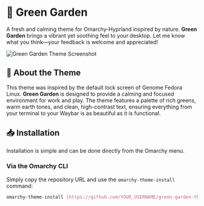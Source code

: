 # 🌳 Green Garden

A fresh and calming theme for Omarchy-Hyprland inspired by nature. **Green Garden** brings a vibrant yet soothing feel to your desktop. Let me know what you think—your feedback is welcome and appreciated! 


![Green Garden Theme Screenshot](https://raw.githubusercontent.com/kalk-ak/Stash/Omarchy-Green-Garden-Images/omarchy-lush-green.png)

## 🌿 About the Theme

This theme was inspired by the default lock screen of Genome Fedora Linux. **Green Garden** is designed to provide a calming and focused environment for work and play. The theme features a palette of rich greens, warm earth tones, and clean, high-contrast text, ensuring everything from your terminal to your Waybar is as beautiful as it is functional.


## 📥 Installation

Installation is simple and can be done directly from the Omarchy menu.

### Via the Omarchy CLI

Simply copy the repository URL and use the `omarchy-theme-install` command:

```bash
omarchy-theme-install [https://github.com/YOUR_USERNAME/green-garden-theme](https://github.com/YOUR_USERNAME/green-garden-theme)
